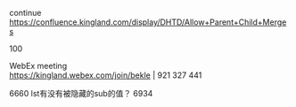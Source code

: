 
continue https://confluence.kingland.com/display/DHTD/Allow+Parent+Child+Merges

100

WebEx meeting   
https://kingland.webex.com/join/bekle   |  921 327 441     


6660 lst有没有被隐藏的sub的值？   6934
